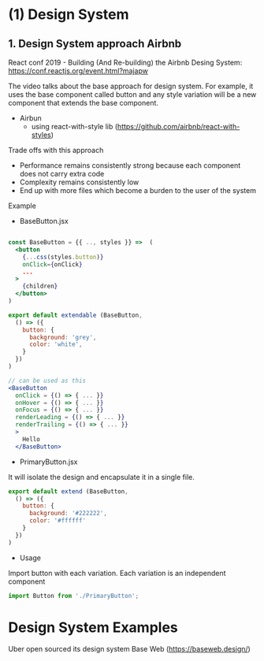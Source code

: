 # (1) Design System

## 1. Design System approach Airbnb

React conf 2019 - Building (And Re-building) the Airbnb Desing System: https://conf.reactjs.org/event.html?majapw

The video talks about the base approach for design system. For example, it uses the base component called button and any style variation will be a new component that extends the base component.

- Airbun
  - using react-with-style lib (https://github.com/airbnb/react-with-styles)

Trade offs with this approach

- Performance remains consistently strong because each component does not carry extra code
- Complexity remains consistently low
- End up with more files which become a burden to the user of the system

Example

* BaseButton.jsx

```jsx

const BaseButton = {{ .., styles }} =>  (
  <button
    {...css(styles.button)}
    onClick={onClick}
    ...
  >
    {children}
  </button>
)

export default extendable (BaseButton,
  () => ({
    button: {
      background: 'grey',
      color: 'white',
    }
  })
)

// can be used as this
<BaseButton
  onClick = {() => { ... }}
  onHover = {() => { ... }}
  onFocus = {() => { ... }}
  renderLeading = {() => { ... }}
  renderTrailing = {() => { ... }}
  >
    Hello
  </BaseButton>
```

* PrimaryButton.jsx

It will isolate the design and encapsulate it in a single file.

```jsx
export default extend (BaseButton,
  () => ({
    button: {
      background: '#222222',
      color: '#ffffff'
    }
  })
)
```

* Usage

Import button with each variation. Each variation is an independent component
```jsx
import Button from './PrimaryButton';
```


# Design System Examples

Uber open sourced its design system Base Web (https://baseweb.design/)

